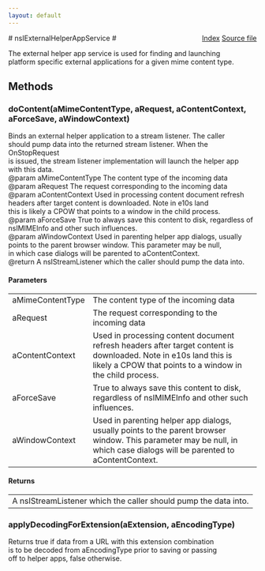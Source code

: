 ```yaml
---
layout: default
---
```

<div class='links' style='float:right'><a href="../index.html">Index</a>
<a href="http://dxr.mozilla.org/mozilla-central/source/uriloader/exthandler/nsIExternalHelperAppService.idl">Source file</a>
</div>
# nsIExternalHelperAppService #
  
The external helper app service is used for finding and launching  
platform specific external applications for a given mime content type.  
  

## Methods ##

### doContent(aMimeContentType, aRequest, aContentContext, aForceSave, aWindowContext) ###
  
Binds an external helper application to a stream listener. The caller  
should pump data into the returned stream listener. When the OnStopRequest  
is issued, the stream listener implementation will launch the helper app  
with this data.  
@param aMimeContentType The content type of the incoming data  
@param aRequest The request corresponding to the incoming data  
@param aContentContext Used in processing content document refresh  
 headers after target content is downloaded. Note in e10s land  
 this is likely a CPOW that points to a window in the child process.  
@param aForceSave True to always save this content to disk, regardless of  
 nsIMIMEInfo and other such influences.  
@param aWindowContext Used in parenting helper app dialogs, usually  
 points to the parent browser window. This parameter may be null,  
 in which case dialogs will be parented to aContentContext.  
@return A nsIStreamListener which the caller should pump the data into.  
  

#### Parameters ####

<table>

<tr>
<td>aMimeContentType</td>
<td>The content type of the incoming data  
</td>
</tr>

<tr>
<td>aRequest</td>
<td>The request corresponding to the incoming data  
</td>
</tr>

<tr>
<td>aContentContext</td>
<td>Used in processing content document refresh  
 headers after target content is downloaded. Note in e10s land  
 this is likely a CPOW that points to a window in the child process.  
</td>
</tr>

<tr>
<td>aForceSave</td>
<td>True to always save this content to disk, regardless of  
 nsIMIMEInfo and other such influences.  
</td>
</tr>

<tr>
<td>aWindowContext</td>
<td>Used in parenting helper app dialogs, usually  
 points to the parent browser window. This parameter may be null,  
 in which case dialogs will be parented to aContentContext.  
</td>
</tr>

</table>

#### Returns ####

<table>

<tr>
<td>A nsIStreamListener which the caller should pump the data into.  
</td>
</tr>

</table>

### applyDecodingForExtension(aExtension, aEncodingType) ###
  
Returns true if data from a URL with this extension combination  
is to be decoded from aEncodingType prior to saving or passing  
off to helper apps, false otherwise.  
  
